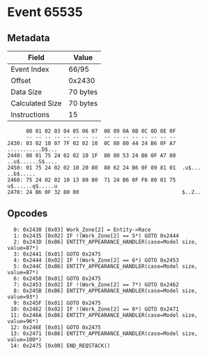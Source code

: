 # Event 65535

## Metadata

| Field           | Value    |
|-----------------|----------|
| Event Index     | 66/95    |
| Offset          | 0x2430   |
| Data Size       | 70 bytes |
| Calculated Size | 70 bytes |
| Instructions    | 15       |

```
      00 01 02 03 04 05 06 07  08 09 0A 0B 0C 0D 0E 0F
      -- -- -- -- -- -- -- --  -- -- -- -- -- -- -- --
2430: 03 02 10 07 7F 02 02 10  0C 80 80 44 24 B6 0F A7  ...........D$...
2440: 80 01 75 24 02 02 10 1F  80 80 53 24 B6 0F A7 80  ..u$......S$....
2450: 01 75 24 02 02 10 20 80  80 62 24 B6 0F 09 81 01  .u$... ..b$.....
2460: 75 24 02 02 10 13 80 80  71 24 B6 0F F6 80 01 75  u$......q$.....u
2470: 24 B6 0F 32 80 00                                 $..2..          
```

## Opcodes

```
  0: 0x2430 [0x03] Work_Zone[2] = Entity->Race
  1: 0x2435 [0x02] IF !(Work_Zone[2] == 5*) GOTO 0x2444
  2: 0x243D [0xB6] ENTITY_APPEARANCE_HANDLER(case=Model size, value=87*)
  3: 0x2441 [0x01] GOTO 0x2475
  4: 0x2444 [0x02] IF !(Work_Zone[2] == 6*) GOTO 0x2453
  5: 0x244C [0xB6] ENTITY_APPEARANCE_HANDLER(case=Model size, value=87*)
  6: 0x2450 [0x01] GOTO 0x2475
  7: 0x2453 [0x02] IF !(Work_Zone[2] == 7*) GOTO 0x2462
  8: 0x245B [0xB6] ENTITY_APPEARANCE_HANDLER(case=Model size, value=93*)
  9: 0x245F [0x01] GOTO 0x2475
 10: 0x2462 [0x02] IF !(Work_Zone[2] == 8*) GOTO 0x2471
 11: 0x246A [0xB6] ENTITY_APPEARANCE_HANDLER(case=Model size, value=96*)
 12: 0x246E [0x01] GOTO 0x2475
 13: 0x2471 [0xB6] ENTITY_APPEARANCE_HANDLER(case=Model size, value=100*)
 14: 0x2475 [0x00] END_REQSTACK()
```
